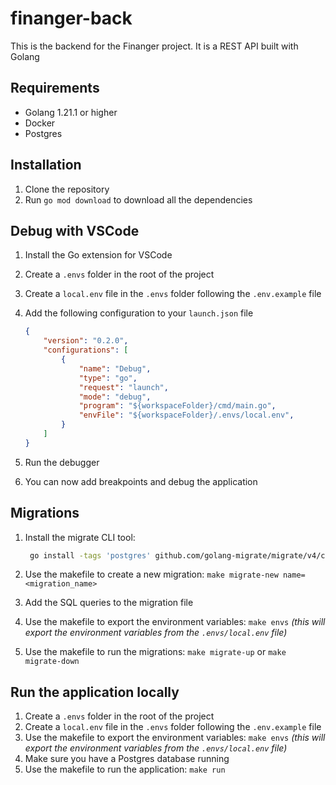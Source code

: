 # finanger-back

This is the backend for the Finanger project. It is a REST API built with Golang

## Requirements

- Golang 1.21.1 or higher
- Docker
- Postgres

## Installation

1. Clone the repository
2. Run `go mod download` to download all the dependencies

## Debug with VSCode

1. Install the Go extension for VSCode
2. Create a `.envs` folder in the root of the project
3. Create a `local.env` file in the `.envs` folder following the `.env.example` file
4. Add the following configuration to your `launch.json` file

    ``` json
    {
        "version": "0.2.0",
        "configurations": [
            {
                "name": "Debug",
                "type": "go",
                "request": "launch",
                "mode": "debug",
                "program": "${workspaceFolder}/cmd/main.go",
                "envFile": "${workspaceFolder}/.envs/local.env",
            }
        ]
    }
    ```

5. Run the debugger
6. You can now add breakpoints and debug the application

## Migrations

1. Install the migrate CLI tool:

   ``` bash
    go install -tags 'postgres' github.com/golang-migrate/migrate/v4/cmd/migrate@latest
    ```

2. Use the makefile to create a new migration: `make migrate-new name=<migration_name>`
3. Add the SQL queries to the migration file
4. Use the makefile to export the environment variables: `make envs` *(this will export the environment variables from the `.envs/local.env` file)*
5. Use the makefile to run the migrations: `make migrate-up` or `make migrate-down`

## Run the application locally

1. Create a `.envs` folder in the root of the project
2. Create a `local.env` file in the `.envs` folder following the `.env.example` file
3. Use the makefile to export the environment variables: `make envs` *(this will export the environment variables from the `.envs/local.env` file)*
4. Make sure you have a Postgres database running
5. Use the makefile to run the application: `make run`